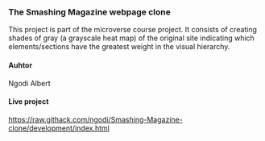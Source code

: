 ### The Smashing Magazine webpage clone

This project is part of the microverse course project. It consists of creating shades of gray (a grayscale heat map) of the original site indicating which elements/sections have the greatest weight in the visual hierarchy.

#### Auhtor
Ngodi Albert

#### Live project

https://raw.githack.com/ngodi/Smashing-Magazine-clone/development/index.html
